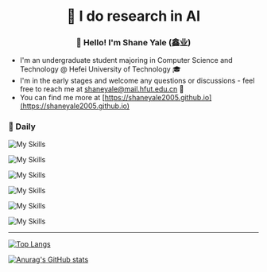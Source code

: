 <h1 align="center"> 🤖 I do research in AI</h1>
<h3 align="center"> 👋 Hello! I'm Shane Yale (鑫业)</h3>

- I'm an undergraduate student majoring in Computer Science and Technology @ Hefei University of Technology 🎓    
- I'm in the early stages and welcome any questions or discussions - feel free to reach me at [shaneyale@mail.hfut.edu.cn](shaneyale@mail.hfut.edu.cn) 📧  
- You can find me more at [https://shaneyale2005.github.io](https://shaneyale2005.github.io)

### 🧠 Daily

![My Skills](https://go-skill-icons.vercel.app/api/icons?i=github,huggingface&theme=dark)

![My Skills](https://go-skill-icons.vercel.app/api/icons?i=vscode,neovim,vim&theme=dark)

![My Skills](https://go-skill-icons.vercel.app/api/icons?i=apple,nvidia,arch,ubuntu,windows&theme=dark)

![My Skills](https://go-skill-icons.vercel.app/api/icons?i=python,jupyter,cuda,cpp,c,js&theme=dark)

![My Skills](https://go-skill-icons.vercel.app/api/icons?i=pytorch,anaconda,git,docker,bash,cmake&theme=dark)

![My Skills](https://go-skill-icons.vercel.app/api/icons?i=latex,markdown,html,css&theme=dark)



---

[![Top Langs](https://github-readme-stats.vercel.app/api/top-langs/?username=shaneyale2005&layout=compact&card_width=470&theme=dark)](https://github.com/anuraghazra/github-readme-stats)

[![Anurag's GitHub stats](https://github-readme-stats.vercel.app/api?username=shaneyale2005&show_icons=true&theme=dark)](https://github.com/anuraghazra/github-readme-stats)

